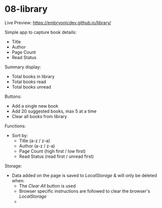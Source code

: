 # 08-library

Live Preview: https://embryonicdev.github.io/library/
 
Simple app to capture book details: 
 - Title
 - Author
 - Page Count
 - Read Status

Summary display: 
 - Total books in library
 - Total books read
 - Total books unread

Buttons: 
 - Add a single new book
 - Add 20 suggested books, max 5 at a time
 - Clear all books from library

Functions:
 - Sort by: 
    -  Title (a-z / z-a)
    -  Author (a-z / z-a)
    -  Page Count (high first / low first)
    -  Read Status (read first / unread first)

Storage:
 - Data added on the page is saved to _LocalStorage_ & will only be deleted when: 
    - The _Clear All_ button is used
    - Browser specific instructions are followed to clear the browser's _LocalStorage_
    - 
